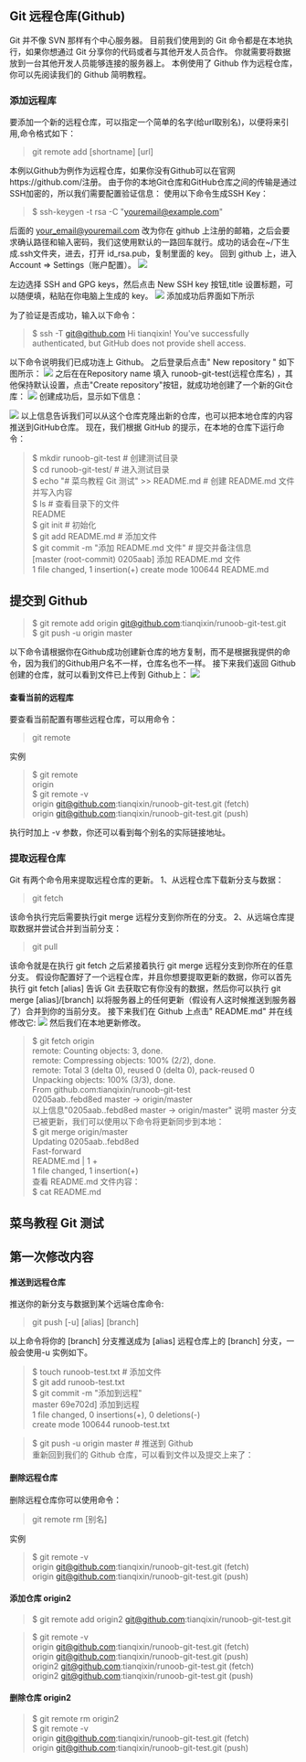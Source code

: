 ## Git 远程仓库(Github)
Git 并不像 SVN 那样有个中心服务器。
目前我们使用到的 Git 命令都是在本地执行，如果你想通过 Git 分享你的代码或者与其他开发人员合作。 你就需要将数据放到一台其他开发人员能够连接的服务器上。
本例使用了 Github 作为远程仓库，你可以先阅读我们的 Github 简明教程。
### 添加远程库
要添加一个新的远程仓库，可以指定一个简单的名字(给url取别名)，以便将来引用,命令格式如下：
>git remote add [shortname] [url]

本例以Github为例作为远程仓库，如果你没有Github可以在官网https://github.com/注册。
由于你的本地Git仓库和GitHub仓库之间的传输是通过SSH加密的，所以我们需要配置验证信息：
使用以下命令生成SSH Key：
>$ ssh-keygen -t rsa -C "youremail@example.com"

后面的 your_email@youremail.com 改为你在 github 上注册的邮箱，之后会要求确认路径和输入密码，我们这使用默认的一路回车就行。成功的话会在~/下生成.ssh文件夹，进去，打开 id_rsa.pub，复制里面的 key。
回到 github 上，进入 Account => Settings（账户配置）。
![](../images/git/git-settings.png)

左边选择 SSH and GPG keys，然后点击 New SSH key 按钮,title 设置标题，可以随便填，粘贴在你电脑上生成的 key。
![](../images/git/git-sshkey.png)
添加成功后界面如下所示

为了验证是否成功，输入以下命令：
>$ ssh -T git@github.com
Hi tianqixin! You've successfully authenticated, but GitHub does not provide shell access.

以下命令说明我们已成功连上 Github。
之后登录后点击" New repository " 如下图所示：
![](../images/git/github-repository.jpg)
之后在在Repository name 填入 runoob-git-test(远程仓库名) ，其他保持默认设置，点击"Create repository"按钮，就成功地创建了一个新的Git仓库：
![](../images/git/github-repository2.jpg)
创建成功后，显示如下信息：

![](../images/git/github-repository3.jpg)
以上信息告诉我们可以从这个仓库克隆出新的仓库，也可以把本地仓库的内容推送到GitHub仓库。
现在，我们根据 GitHub 的提示，在本地的仓库下运行命令：
>$ mkdir runoob-git-test                     # 创建测试目录  
$ cd runoob-git-test/                       # 进入测试目录  
$ echo "# 菜鸟教程 Git 测试" >> README.md     # 创建 README.md 文件并写入内容  
$ ls                                       # 查看目录下的文件  
README  
$ git init                                  # 初始化  
$ git add README.md                         # 添加文件  
$ git commit -m "添加 README.md 文件"        # 提交并备注信息  
[master (root-commit) 0205aab] 添加 README.md 文件  
 1 file changed, 1 insertion(+)
 create mode 100644 README.md

## 提交到 Github
>$ git remote add origin git@github.com:tianqixin/runoob-git-test.git  
$ git push -u origin master  

以下命令请根据你在Github成功创建新仓库的地方复制，而不是根据我提供的命令，因为我们的Github用户名不一样，仓库名也不一样。
接下来我们返回 Github 创建的仓库，就可以看到文件已上传到 Github上：
![](../images/git/github-project.jpg)
#### 查看当前的远程库
要查看当前配置有哪些远程仓库，可以用命令：
>git remote

实例
>$ git remote  
origin  
$ git remote -v  
origin	git@github.com:tianqixin/runoob-git-test.git (fetch)  
origin	git@github.com:tianqixin/runoob-git-test.git (push)

执行时加上 -v 参数，你还可以看到每个别名的实际链接地址。
### 提取远程仓库
Git 有两个命令用来提取远程仓库的更新。
1、从远程仓库下载新分支与数据：
>git fetch

该命令执行完后需要执行git merge 远程分支到你所在的分支。
2、从远端仓库提取数据并尝试合并到当前分支：
>git pull

该命令就是在执行 git fetch 之后紧接着执行 git merge 远程分支到你所在的任意分支。
假设你配置好了一个远程仓库，并且你想要提取更新的数据，你可以首先执行 git fetch [alias] 告诉 Git 去获取它有你没有的数据，然后你可以执行 git merge [alias]/[branch] 以将服务器上的任何更新（假设有人这时候推送到服务器了）合并到你的当前分支。
接下来我们在 Github 上点击" README.md" 并在线修改它:
![](../images/git/github-modify.jpg)
然后我们在本地更新修改。
>$ git fetch origin  
remote: Counting objects: 3, done.  
remote: Compressing objects: 100% (2/2), done.  
remote: Total 3 (delta 0), reused 0 (delta 0), pack-reused 0  
Unpacking objects: 100% (3/3), done.  
From github.com:tianqixin/runoob-git-test  
   0205aab..febd8ed  master     -> origin/master  
以上信息"0205aab..febd8ed master -> origin/master" 说明 master 分支已被更新，我们可以使用以下命令将更新同步到本地：  
$ git merge origin/master  
Updating 0205aab..febd8ed  
Fast-forward  
 README.md | 1 +  
 1 file changed, 1 insertion(+)  
查看 README.md 文件内容：  
$ cat README.md   

## 菜鸟教程 Git 测试
## 第一次修改内容
#### 推送到远程仓库
推送你的新分支与数据到某个远端仓库命令:
>git push [-u] [alias] [branch]

以上命令将你的 [branch] 分支推送成为 [alias] 远程仓库上的 [branch] 分支，一般会使用-u
实例如下。
>$ touch runoob-test.txt      # 添加文件  
$ git add runoob-test.txt   
$ git commit -m "添加到远程"  
master 69e702d] 添加到远程  
 1 file changed, 0 insertions(+), 0 deletions(-)  
 create mode 100644 runoob-test.txt  


>$ git push -u origin master    # 推送到 Github  
重新回到我们的 Github 仓库，可以看到文件以及提交上来了：  

#### 删除远程仓库
删除远程仓库你可以使用命令：
>git remote rm [别名]

实例
>$ git remote -v  
origin	git@github.com:tianqixin/runoob-git-test.git (fetch)  
origin	git@github.com:tianqixin/runoob-git-test.git (push)  

#### 添加仓库 origin2
>$ git remote add origin2 git@github.com:tianqixin/runoob-git-test.git  

>$ git remote -v  
origin	git@github.com:tianqixin/runoob-git-test.git (fetch)  
origin	git@github.com:tianqixin/runoob-git-test.git (push)  
origin2	git@github.com:tianqixin/runoob-git-test.git (fetch)  
origin2	git@github.com:tianqixin/runoob-git-test.git (push)  

#### 删除仓库 origin2  
>$ git remote rm origin2  
$ git remote -v  
origin	git@github.com:tianqixin/runoob-git-test.git (fetch)  
origin	git@github.com:tianqixin/runoob-git-test.git (push)  